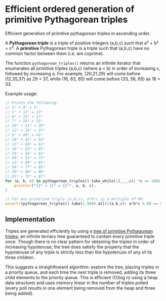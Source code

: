 # Efficient ordered generation of primitive Pythagorean triples

Efficient generation of primitive pythagorean triples in ascending order.

A **Pythagorean triple** is a triple of positive integers (a,b,c) such that a² + b² = c². A **primitive** Pythagorean triple is a triple such that (a,b,c) have no common factor between them (i.e. are coprime).

The function `pythagorean_triples()` returns an infinite iterator that enumerates all primitive triples (a,b,c) (where a < b) in order of increasing c, followed by increasing a. For example, (20,21,29) will come before (12,35,37) as 29 < 37, while (16, 63, 65) will come before (33, 56, 65) as 16 < 33.

Example usage:

```rs
// Prints the following:
// 3² + 4² = 5²
// 5² + 12² = 13²
// 8² + 15² = 17²
// 7² + 24² = 25²
// 20² + 21² = 29²
// 12² + 35² = 37²
// 9² + 40² = 41²
// 28² + 45² = 53²
// 11² + 60² = 61²
// 16² + 63² = 65²
// 33² + 56² = 65²
// 48² + 55² = 73²
// 13² + 84² = 85²
// 36² + 77² = 85²
// 39² + 80² = 89²
// 65² + 72² = 97²
for (a, b, c) in pythagorean_triples().take_while(|(_,_,c)| *c <= 100) {
    println!("{}² + {}² = {}²", a, b, c);
}

// For any primitive triple (a,b,c), a*b*c is a multiple of 60:
assert!(pythagorean_triples().take(1_000).all(|(a,b,c)| a*b*c % 60 == 0));
```

## Implementation

Triples are generated efficiently by using a [tree of primitive Pythagorean triples](https://en.wikipedia.org/wiki/Tree_of_primitive_Pythagorean_triples): an infinite ternary tree guaranteed to contain every primitive triple once. Though there is no clear pattern for obtaining the triples in order of increasing hypotenuse, the tree does satisfy the property that the hypotenuse of any triple is strictly less than the hypotenuse of any of its three children.

This suggests a straightfoward algorithm: explore the tree, placing triples in a priority queue, and each time the next triple is removed, adding its three child elements to the priority queue. This is efficient (O(log n) using a heap data structure) and uses memory linear in the number of triples polled (every poll results in one element being removed from the heap and three being added).